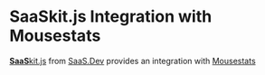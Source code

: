
# **SaaS**kit.js Integration with Mousestats

[**SaaS**kit.js](https://saaskit.js.org) from [SaaS.Dev](https://saas.dev) provides an integration with [Mousestats](https://saaskit.js.org/integrations/mousestats)
